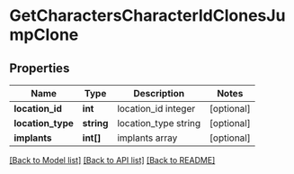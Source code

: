 # GetCharactersCharacterIdClonesJumpClone

## Properties
Name | Type | Description | Notes
------------ | ------------- | ------------- | -------------
**location_id** | **int** | location_id integer | [optional] 
**location_type** | **string** | location_type string | [optional] 
**implants** | **int[]** | implants array | [optional] 

[[Back to Model list]](../README.md#documentation-for-models) [[Back to API list]](../README.md#documentation-for-api-endpoints) [[Back to README]](../README.md)


